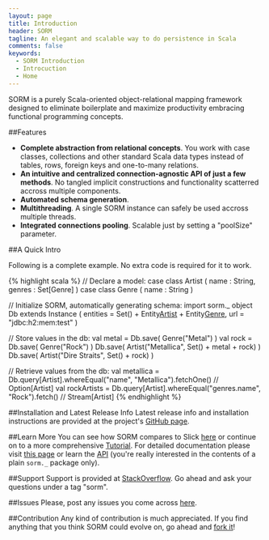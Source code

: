 ```yaml
---
layout: page
title: Introduction
header: SORM
tagline: An elegant and scalable way to do persistence in Scala 
comments: false
keywords: 
  - SORM Introduction
  - Introcuction
  - Home
---
```


SORM is a purely Scala-oriented object-relational mapping framework designed to eliminate boilerplate and maximize productivity embracing functional programming concepts.

##Features

* **Complete abstraction from relational concepts**. You work with case classes, collections and other standard Scala data types instead of tables, rows, foreign keys and one-to-many relations.
* **An intuitive and centralized connection-agnostic API of just a few methods**. No tangled implicit constructions and functionality scatterred accross multiple components. 
* **Automated schema generation**.
* **Multithreading**. A single SORM instance can safely be used accross multiple threads.
* **Integrated connections pooling**. Scalable just by setting a "poolSize" parameter.

##A Quick Intro

Following is a complete example. No extra code is required for it to work.

{% highlight scala %}
// Declare a model:
case class Artist ( name : String, genres : Set[Genre] )
case class Genre ( name : String ) 

// Initialize SORM, automatically generating schema:
import sorm._
object Db extends Instance (
  entities = Set() + Entity[Artist]() + Entity[Genre](),
  url = "jdbc:h2:mem:test"
)

// Store values in the db:
val metal = Db.save( Genre("Metal") )
val rock = Db.save( Genre("Rock") )
Db.save( Artist("Metallica", Set() + metal + rock) )
Db.save( Artist("Dire Straits", Set() + rock) )

// Retrieve values from the db:
val metallica = Db.query[Artist].whereEqual("name", "Metallica").fetchOne() // Option[Artist]
val rockArtists = Db.query[Artist].whereEqual("genres.name", "Rock").fetch() // Stream[Artist]
{% endhighlight %}

##Installation and Latest Release Info
Latest release info and installation instructions are provided at the project's [GitHub page](https://github.com/nikita-volkov/sorm#readme).

##Learn More
You can see how SORM compares to Slick [here](/SORM-vs-Slick.html) or continue on to a more comprehensive [Tutorial](/Tutorial.html). For detailed documentation please visit [this page](/Documentation.html) or learn the [API](/api/) (you're really interested in the contents of a plain `sorm._` package only).

##Support
Support is provided at [StackOverflow](http://stackoverflow.com/questions/tagged/sorm). Go ahead and ask your questions under a tag "sorm".

##Issues
Please, post any issues you come across [here](https://github.com/nikita-volkov/sorm/issues).

##Contribution
Any kind of contribution is much appreciated. If you find anything that you think SORM could evolve on, go ahead and [fork it](https://github.com/nikita-volkov/sorm)! 
